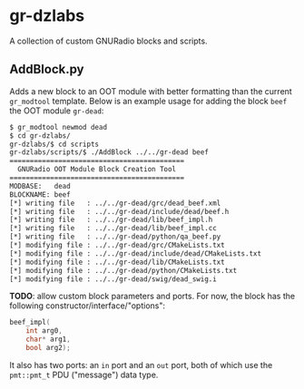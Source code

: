 # gr-dzlabs

A collection of custom GNURadio blocks and scripts.

## AddBlock.py

Adds a new block to an OOT module with better formatting than the current `gr_modtool` template. Below is an example usage for adding the block `beef` the OOT module `gr-dead`:

```bash
$ gr_modtool newmod dead
$ cd gr-dzlabs/
gr-dzlabs/$ cd scripts
gr-dzlabs/scripts/$ ./AddBlock ../../gr-dead beef
===========================================
  GNURadio OOT Module Block Creation Tool  
===========================================
MODBASE:   dead
BLOCKNAME: beef
[*] writing file   : ../../gr-dead/grc/dead_beef.xml
[*] writing file   : ../../gr-dead/include/dead/beef.h
[*] writing file   : ../../gr-dead/lib/beef_impl.h
[*] writing file   : ../../gr-dead/lib/beef_impl.cc
[*] writing file   : ../../gr-dead/python/qa_beef.py
[*] modifying file : ../../gr-dead/grc/CMakeLists.txt
[*] modifying file : ../../gr-dead/include/dead/CMakeLists.txt
[*] modifying file : ../../gr-dead/lib/CMakeLists.txt
[*] modifying file : ../../gr-dead/python/CMakeLists.txt
[*] modifying file : ../../gr-dead/swig/dead_swig.i
```

**TODO**: allow custom block parameters and ports. For now, the block has the following constructor/interface/"options":

```C++
beef_impl(
    int arg0,
    char* arg1,
    bool arg2);
```

It also has two ports: an `in` port and an `out` port, both of which use the `pmt::pmt_t` PDU ("message") data type.
